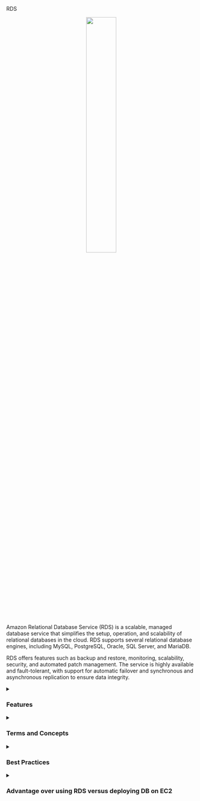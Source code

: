 RDS
<div align="center">
  <img src="https://cdn.freebiesupply.com/logos/thumbs/2x/aws-rds-logo.png" width="40%">
</div>
<br>
<br>
<p>
Amazon Relational Database Service (RDS) is a scalable, managed database service that simplifies the setup, operation, and scalability of relational databases in the cloud. RDS supports several relational database engines, including MySQL, PostgreSQL, Oracle, SQL Server, and MariaDB.
</p>

RDS offers features such as backup and restore, monitoring, scalability, security, and automated patch management. The service is highly available and fault-tolerant, with support for automatic failover and synchronous and asynchronous replication to ensure data integrity.
<details><summary><h3>Features</h3></summary>
<ul>
    <li><b>Scalability:</b> RDS allows you to increase or decrease database capacity quickly and easily without interruption of service.</li>
    <li><b>Availability:</b> RDS is designed to be highly available and fault-tolerant, with support for automatic failover and synchronous and asynchronous replication.</li>
    <li><b>Backup and restore:</b> RDS provides integrated backup and restore capabilities, allowing you to create automatic and on-demand backups and restore databases from those backups.</li>
    <li><b>Monitoring:</b> RDS offers monitoring features to help track database performance and quickly detect problems.</li>
    <li><b>Patch management:</b> RDS provides automated patch management to keep the database up to date and protected against known security vulnerabilities.</li>
    <li><b>Security:</b> RDS offers advanced security features, including data encryption at rest and in transit, role-based access control, and compatibility with Amazon VPC to protect the database in a virtual private network.</li>
</ul> 
</details>
<details><summary><h3>Terms and Concepts</h3></summary>
<ul>
  <li><b>Relational Database:</b> A relational database is a collection of tables that relate to each other through primary and foreign keys.</li>
  <li><b>Database Instance:</b> A database instance is a copy of the database running on a dedicated server in the cloud. You can configure the database instance size and the amount of associated storage.</li>
  <li><b>Snapshot:</b> A snapshot is a copy of the database data at a particular point in time. You can create snapshots manually or schedule them to be created automatically.</li>
  <li><b>Multi-AZ:</b> The Multi-AZ option creates a synchronous replica of the database in a secondary availability zone, increasing the availability and durability of the database.</li>
  <li><b>Read Replica:</b> A read replica is a copy of the database that can be used for data reading, increasing query scalability and performance.</li>
  <li><b>Endpoint:</b> An endpoint is an entry point for accessing an RDS database. Endpoints are used to connect to RDS database instances.</li>
  <li><b>System Parameters:</b> System parameters control the behavior of RDS database instances. They can be modified to adjust the performance and configuration of the database.</li>
  <li><b>Disaster Recovery Options:</b> RDS offers several disaster recovery options, including automatic backups, manual snapshots, and multi-AZ replication.</li>
  <li><b>Aurora:</b> Amazon Aurora is a MySQL and PostgreSQL-compatible relational database service that offers superior scalability, durability, and performance compared to other RDS databases.</li>
</ul>
</details>

<details><summary><h3>Best Practices</h3></summary>
<ul>
  <li>Correctly define primary keys for tables to ensure scalability and query performance</li>
  <li>Use adequate capacity provisioning to avoid increased costs and decreased query performance</li>
  <li>Use Amazon RDS encryption options to protect confidential data in transit and at rest</li>
  <li>Regularly back up database data and regularly test disaster recovery</li>
  <li>Use Amazon RDS security groups to control database access</li>
  <li>Monitor Amazon RDS performance and usage with Amazon CloudWatch and set alerts for anomalies or security issues</li>
  <li>Use multiple availability zones to increase database availability and durability</li>
  <li>Use Amazon RDS Performance Insights to get a detailed view of database performance and identify bottlenecks</li>
</ul> 

These best practices will help ensure that your Amazon RDS database is optimized for scalability, availability, and security, ensuring that your applications can run effectively and efficiently.
</details>

<details><summary> <h3>Advantage over using RDS versus deploying DB on EC2</h3></summary>
<ul>
  <li> RDS is a managed service:
    <ul>
      <li>Automated provisioning, OS patching</li>
      <li>Continous backups and restore to specific timestamp (Point in Time to Restore)!</li>
      <li>Monitoring dashboards</li>
      <li>Read replicas for improved read performance</li>
      <li>Maintenance windows for upgrades</li>
      <li>Scaling capability (vertical and horizontal)</li>
      <li>Storage backed by EBS</li>
    </ul>
  </li>
  <li>BUT you can't SSH into your instances</li>
</ul>

#### RDS Solution Architecture 

<div align="center">
  <img src="https://thumbs2.imgbox.com/ac/c1/huoLe6f2_t.png">
</div>


</details>


